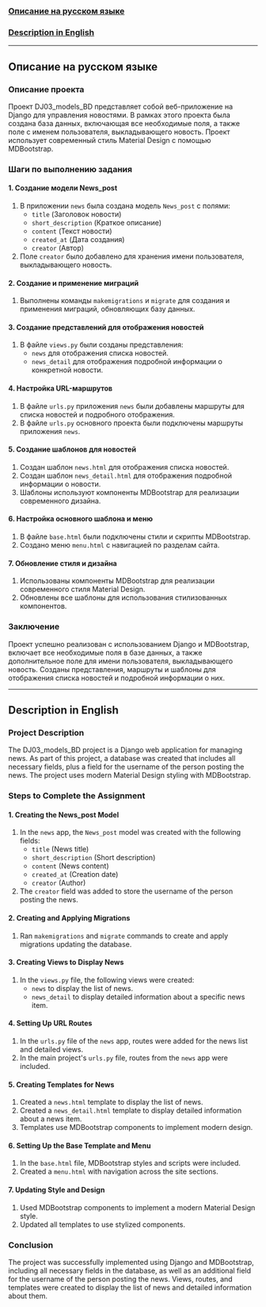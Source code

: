 ### [Описание на русском языке](#русский)

### [Description in English](#english)

---

## <a name="русский"></a>Описание на русском языке

### Описание проекта

Проект DJ03_models_BD представляет собой веб-приложение на Django для управления новостями. В рамках этого проекта была создана база данных, включающая все необходимые поля, а также поле с именем пользователя, выкладывающего новость. Проект использует современный стиль Material Design с помощью MDBootstrap.

### Шаги по выполнению задания

#### 1. Создание модели News_post

1. В приложении `news` была создана модель `News_post` с полями:
   - `title` (Заголовок новости)
   - `short_description` (Краткое описание)
   - `content` (Текст новости)
   - `created_at` (Дата создания)
   - `creator` (Автор)
2. Поле `creator` было добавлено для хранения имени пользователя, выкладывающего новость.

#### 2. Создание и применение миграций

1. Выполнены команды `makemigrations` и `migrate` для создания и применения миграций, обновляющих базу данных.

#### 3. Создание представлений для отображения новостей

1. В файле `views.py` были созданы представления:
   - `news` для отображения списка новостей.
   - `news_detail` для отображения подробной информации о конкретной новости.

#### 4. Настройка URL-маршрутов

1. В файле `urls.py` приложения `news` были добавлены маршруты для списка новостей и подробного отображения.
2. В файле `urls.py` основного проекта были подключены маршруты приложения `news`.

#### 5. Создание шаблонов для новостей

1. Создан шаблон `news.html` для отображения списка новостей.
2. Создан шаблон `news_detail.html` для отображения подробной информации о новости.
3. Шаблоны используют компоненты MDBootstrap для реализации современного дизайна.

#### 6. Настройка основного шаблона и меню

1. В файле `base.html` были подключены стили и скрипты MDBootstrap.
2. Создано меню `menu.html` с навигацией по разделам сайта.

#### 7. Обновление стиля и дизайна

1. Использованы компоненты MDBootstrap для реализации современного стиля Material Design.
2. Обновлены все шаблоны для использования стилизованных компонентов.

### Заключение

Проект успешно реализован с использованием Django и MDBootstrap, включает все необходимые поля в базе данных, а также дополнительное поле для имени пользователя, выкладывающего новость. Созданы представления, маршруты и шаблоны для отображения списка новостей и подробной информации о них.

---

## <a name="english"></a>Description in English

### Project Description

The DJ03_models_BD project is a Django web application for managing news. As part of this project, a database was created that includes all necessary fields, plus a field for the username of the person posting the news. The project uses modern Material Design styling with MDBootstrap.

### Steps to Complete the Assignment

#### 1. Creating the News_post Model

1. In the `news` app, the `News_post` model was created with the following fields:
   - `title` (News title)
   - `short_description` (Short description)
   - `content` (News content)
   - `created_at` (Creation date)
   - `creator` (Author)
2. The `creator` field was added to store the username of the person posting the news.

#### 2. Creating and Applying Migrations

1. Ran `makemigrations` and `migrate` commands to create and apply migrations updating the database.

#### 3. Creating Views to Display News

1. In the `views.py` file, the following views were created:
   - `news` to display the list of news.
   - `news_detail` to display detailed information about a specific news item.

#### 4. Setting Up URL Routes

1. In the `urls.py` file of the `news` app, routes were added for the news list and detailed views.
2. In the main project's `urls.py` file, routes from the `news` app were included.

#### 5. Creating Templates for News

1. Created a `news.html` template to display the list of news.
2. Created a `news_detail.html` template to display detailed information about a news item.
3. Templates use MDBootstrap components to implement modern design.

#### 6. Setting Up the Base Template and Menu

1. In the `base.html` file, MDBootstrap styles and scripts were included.
2. Created a `menu.html` with navigation across the site sections.

#### 7. Updating Style and Design

1. Used MDBootstrap components to implement a modern Material Design style.
2. Updated all templates to use stylized components.

### Conclusion

The project was successfully implemented using Django and MDBootstrap, including all necessary fields in the database, as well as an additional field for the username of the person posting the news. Views, routes, and templates were created to display the list of news and detailed information about them.
